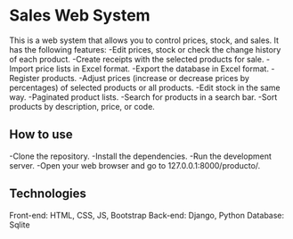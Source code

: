 # Sales Web System
This is a web system that allows you to control prices, stock, and sales. It has the following features:
-Edit prices, stock or check the change history of each product.
-Create receipts with the selected products for sale.
-Import price lists in Excel format.
-Export the database in Excel format.
-Register products.
-Adjust prices (increase or decrease prices by percentages) of selected products or all products.
-Edit stock in the same way.
-Paginated product lists.
-Search for products in a search bar.
-Sort products by description, price, or code.

## How to use

-Clone the repository.
-Install the dependencies.
-Run the development server.
-Open your web browser and go to 127.0.0.1:8000/producto/.

## Technologies

Front-end: HTML, CSS, JS, Bootstrap
Back-end: Django, Python
Database: Sqlite
